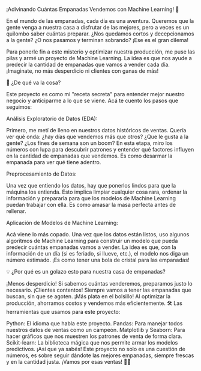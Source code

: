 ¡Adivinando Cuántas Empanadas Vendemos con Machine Learning! 🥟

En el mundo de las empanadas, cada día es una aventura. Queremos que la gente venga a nuestra casa a disfrutar de las mejores, pero a veces es un quilombo saber cuántas preparar. ¿Nos quedamos cortos y decepcionamos a la gente? ¿O nos pasamos y terminan sobrando? ¡Ese es el gran dilema!

Para ponerle fin a este misterio y optimizar nuestra producción, me puse las pilas y armé un proyecto de Machine Learning. La idea es que nos ayude a predecir la cantidad de empanadas que vamos a vender cada día. ¡Imaginate, no más desperdicio ni clientes con ganas de más!

🚀 ¿De qué va la cosa?

Este proyecto es como mi "receta secreta" para entender mejor nuestro negocio y anticiparme a lo que se viene. Acá te cuento los pasos que seguimos:

Análisis Exploratorio de Datos (EDA):

Primero, me metí de lleno en nuestros datos históricos de ventas. Quería ver qué onda: ¿hay días que vendemos más que otros? ¿Que le gusta a la gente? ¿Los fines de semana son un boom? En esta etapa, miro los números con lupa para descubrir patrones y entender qué factores influyen en la cantidad de empanadas que vendemos. Es como desarmar la empanada para ver qué tiene adentro.

Preprocesamiento de Datos:

Una vez que entiendo los datos, hay que ponerlos lindos para que la máquina los entienda. Esto implica limpiar cualquier cosa rara, ordenar la información y prepararla para que los modelos de Machine Learning puedan trabajar con ella. Es como amasar la masa perfecta antes de rellenar.

Aplicación de Modelos de Machine Learning:

Acá viene lo más copado. Una vez que los datos están listos, uso algunos algoritmos de Machine Learning para construir un modelo que pueda predecir cuántas empanadas vamos a vender. La idea es que, con la información de un día (si es feriado, si llueve, etc.), el modelo nos diga un número estimado. ¡Es como tener una bola de cristal para las empanadas!

💡 ¿Por qué es un golazo esto para nuestra casa de empanadas?

¡Menos desperdicio! Si sabemos cuántas venderemos, preparamos justo lo necesario.
¡Clientes contentos! Siempre vamos a tener las empanadas que buscan, sin que se agoten.
¡Más plata en el bolsillo! Al optimizar la producción, ahorramos costos y vendemos más eficientemente.
🛠️ Las herramientas que usamos para este proyecto:

Python: El idioma que habla este proyecto.
Pandas: Para manejar todos nuestros datos de ventas como un campeón.
Matplotlib y Seaborn: Para hacer gráficos que nos muestren los patrones de venta de forma clara.
Scikit-learn: La biblioteca mágica que nos permite armar los modelos predictivos.
¡Así que ya sabés! Este proyecto no solo es una cuestión de números, es sobre seguir dándote las mejores empanadas, siempre frescas y en la cantidad justa. ¡Vamos por esas ventas! 🚀🥟
